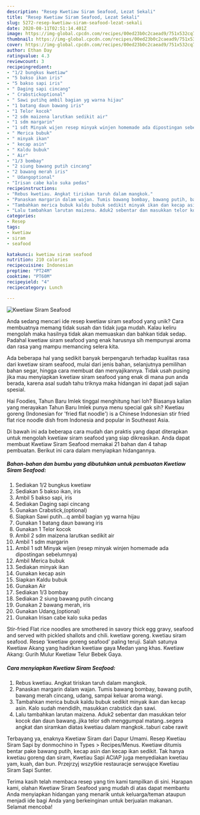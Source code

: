 ```yaml
---
description: "Resep Kwetiaw Siram Seafood, Lezat Sekali"
title: "Resep Kwetiaw Siram Seafood, Lezat Sekali"
slug: 5272-resep-kwetiaw-siram-seafood-lezat-sekali
date: 2020-08-11T02:51:14.401Z
image: https://img-global.cpcdn.com/recipes/00ed23b0c2caead9/751x532cq70/kwetiaw-siram-seafood-foto-resep-utama.jpg
thumbnail: https://img-global.cpcdn.com/recipes/00ed23b0c2caead9/751x532cq70/kwetiaw-siram-seafood-foto-resep-utama.jpg
cover: https://img-global.cpcdn.com/recipes/00ed23b0c2caead9/751x532cq70/kwetiaw-siram-seafood-foto-resep-utama.jpg
author: Ethan Day
ratingvalue: 4.3
reviewcount: 3
recipeingredient:
- "1/2 bungkus kwetiaw"
- "5 bakso ikan iris"
- "5 bakso sapi iris"
- " Daging sapi cincang"
- " Crabstickoptional"
- " Sawi putihq ambil bagian yg warna hijau"
- "1 batang daun bawang iris"
- "1 Telor kocok"
- "2 sdm maizena larutkan sedikit air"
- "1 sdm margarin"
- "1 sdt Minyak wijen resep minyak winjen homemade ada dipostingan sebelumnya"
- " Merica bubuk"
- " minyak ikan"
- " kecap asin"
- " Kaldu bubuk"
- " Air"
- "1/3 bombay"
- "2 siung bawang putih cincang"
- "2 bawang merah iris"
- " Udangoptional"
- "Irisan cabe kalo suka pedas"
recipeinstructions:
- "Rebus kwetiau. Angkat tiriskan taruh dalam mangkok."
- "Panaskan margarin dalam wajan. Tumis bawang bombay, bawang putih, bawang merah cincang, udang, sampai keluar aroma wangi."
- "Tambahkan merica bubuk kaldu bubuk sedikit minyak ikan dan kecap asin. Kalo sudah mendidih, masukkan crabstick dan sawi."
- "Lalu tambahkan larutan maizena. Aduk2 sebentar dan masukkan telor kocok dan daun bawang..jika telor sdh menggumpal matang..segera angkat dan siramkan diatas kwetiau dalam mangkok..taburi cabe rawit"
categories:
- Resep
tags:
- kwetiaw
- siram
- seafood

katakunci: kwetiaw siram seafood 
nutrition: 210 calories
recipecuisine: Indonesian
preptime: "PT24M"
cooktime: "PT60M"
recipeyield: "4"
recipecategory: Lunch

---
```



![Kwetiaw Siram Seafood](https://img-global.cpcdn.com/recipes/00ed23b0c2caead9/751x532cq70/kwetiaw-siram-seafood-foto-resep-utama.jpg)

Anda sedang mencari ide resep kwetiaw siram seafood yang unik? Cara membuatnya memang tidak susah dan tidak juga mudah. Kalau keliru mengolah maka hasilnya tidak akan memuaskan dan bahkan tidak sedap. Padahal kwetiaw siram seafood yang enak harusnya sih mempunyai aroma dan rasa yang mampu memancing selera kita.

Ada beberapa hal yang sedikit banyak berpengaruh terhadap kualitas rasa dari kwetiaw siram seafood, mulai dari jenis bahan, selanjutnya pemilihan bahan segar, hingga cara membuat dan menyajikannya. Tidak usah pusing jika mau menyiapkan kwetiaw siram seafood yang enak di mana pun anda berada, karena asal sudah tahu triknya maka hidangan ini dapat jadi sajian spesial.

Hai Foodies, Tahun Baru Imlek tinggal menghitung hari loh? Biasanya kalian yang merayakan Tahun Baru Imlek punya menu special gak sih? Kwetiau goreng (Indonesian for &#39;fried flat noodle&#39;) is a Chinese Indonesian stir fried flat rice noodle dish from Indonesia and popular in Southeast Asia.


Di bawah ini ada beberapa cara mudah dan praktis yang dapat diterapkan untuk mengolah kwetiaw siram seafood yang siap dikreasikan. Anda dapat membuat Kwetiaw Siram Seafood memakai 21 bahan dan 4 tahap pembuatan. Berikut ini cara dalam menyiapkan hidangannya.

<!--inarticleads1-->

##### Bahan-bahan dan bumbu yang dibutuhkan untuk pembuatan Kwetiaw Siram Seafood:

1. Sediakan 1/2 bungkus kwetiaw
1. Sediakan 5 bakso ikan, iris
1. Ambil 5 bakso sapi, iris
1. Sediakan  Daging sapi cincang
1. Gunakan  Crabstick,(optional)
1. Siapkan  Sawi putih...q ambil bagian yg warna hijau
1. Gunakan 1 batang daun bawang iris
1. Gunakan 1 Telor kocok
1. Ambil 2 sdm maizena larutkan sedikit air
1. Ambil 1 sdm margarin
1. Ambil 1 sdt Minyak wijen (resep minyak winjen homemade ada dipostingan sebelumnya)
1. Ambil  Merica bubuk
1. Sediakan  minyak ikan
1. Gunakan  kecap asin
1. Siapkan  Kaldu bubuk
1. Gunakan  Air
1. Sediakan 1/3 bombay
1. Sediakan 2 siung bawang putih cincang
1. Gunakan 2 bawang merah, iris
1. Gunakan  Udang,(optional)
1. Gunakan Irisan cabe kalo suka pedas


Stir-fried Flat rice noodles are smothered in savory thick egg gravy, seafood and served with pickled shallots and chili. kwetiaw goreng. kwetiau siram seafood. Resep &#39;kwetiaw goreng seafood&#39; paling teruji. Salah satunya Kwetiaw Akang yang hadirkan kwetiaw gaya Medan yang khas. Kwetiaw Akang: Gurih Mulur Kwetiaw Telur Bebek Gaya. 

<!--inarticleads2-->

##### Cara menyiapkan Kwetiaw Siram Seafood:

1. Rebus kwetiau. Angkat tiriskan taruh dalam mangkok.
1. Panaskan margarin dalam wajan. Tumis bawang bombay, bawang putih, bawang merah cincang, udang, sampai keluar aroma wangi.
1. Tambahkan merica bubuk kaldu bubuk sedikit minyak ikan dan kecap asin. Kalo sudah mendidih, masukkan crabstick dan sawi.
1. Lalu tambahkan larutan maizena. Aduk2 sebentar dan masukkan telor kocok dan daun bawang..jika telor sdh menggumpal matang..segera angkat dan siramkan diatas kwetiau dalam mangkok..taburi cabe rawit


Terbayang ya, enaknya Kwetiaw Siram dari Dapur Umami. Resep Kwetiau Siram Sapi by donmochino in Types &gt; Recipes/Menus. Kwetiaw ditumis bentar pake bawang putih, kecap asin dan kecap ikan sedikit. Tak hanya kwetiau goreng dan siram, Kwetiau Sapi ACIAP juga menyediakan kwetiau yam, kuah, dan bun. Przejrzyj wszytkie restauracje serwujące Kwetiau Siram Sapi Sunter. 

Terima kasih telah membaca resep yang tim kami tampilkan di sini. Harapan kami, olahan Kwetiaw Siram Seafood yang mudah di atas dapat membantu Anda menyiapkan hidangan yang menarik untuk keluarga/teman ataupun menjadi ide bagi Anda yang berkeinginan untuk berjualan makanan. Selamat mencoba!
